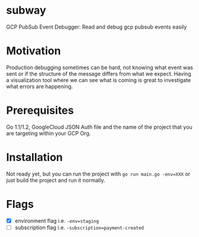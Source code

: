 # subway
GCP PubSub Event Debugger: Read and debug gcp pubsub events easily

# Motivation
Production debugging sometimes can be hard, not knowing what event was sent or
if the structure of the message differs from what we expect. Having a visualization tool where we can see what is coming
is great to investigate what errors are happening.

# Prerequisites
Go 1.1/1.2, GoogleCloud JSON Auth file and the name of the project that you are targeting within your GCP Org.

# Installation
Not ready yet, but you can run the project with `go run main.go -env=XXX` or just build the project and run it normally.

# Flags
- [x] environment flag i.e. `-env=staging`
- [ ] subscription flag i.e. `-subscription=payment-created`
